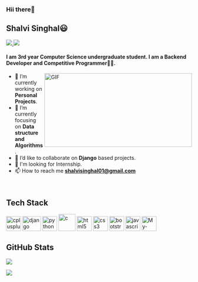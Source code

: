 <h3>Hii there👋</h3>
<h2>Shalvi Singhal😃</h2>

<a href="https://github.com/Shalvi-Singhal">
  <img src="https://img.shields.io/badge/@shalvisinghal-30302f?style=flat&logo=github"/>
</a>
<a href="https://https://www.linkedin.com/in/shalvi-singhal-05ba26200/">
  <img src="https://img.shields.io/badge/@shalvisinghal-30302f?style=flat&logo=linkedin"/>
</a>


#### I am 3rd year Computer Science undergraduate student. I am a Backend Developer and Competitive Programmer👩‍💻.

<img align="right" alt="GIF" src="https://webstockreview.net/images/cleaning-clipart-clean-workplace.gif" height="200px" width="400px"/>

- 🔭 I’m currently working on **Personal Projects**. 
- 🌱 I’m currently focusing on **Data structure and Algorithms**.
- 👯 I’d like to collaborate on **Django** based projects.
- 🤔 I'm looking for Internship.
- 📫 How to reach me **shalvisinghal01@gmail.com**

<br>
<h2 align="left">Tech Stack</h2>
<p align="left">
<img src="https://raw.githubusercontent.com/gilbarbara/logos/c122ccfcfdb15d9958a85696ff2460ac3b01f8ca/logos/c-plusplus.svg" alt="cplusplus" width="40" height="40"/> 
<img src="https://www.edgica.com/wp-content/files/django-logo-big.jpg" alt="django" width="50" height="40"/>  
<img src="https://raw.githubusercontent.com/gilbarbara/logos/c122ccfcfdb15d9958a85696ff2460ac3b01f8ca/logos/python.svg" alt="python" width="40" height="40"/> 
<img src="https://cdn.iconscout.com/icon/free/png-512/c-programming-569564.png" alt="c" width="46" height="46"/> 
<img src="https://raw.githubusercontent.com/gilbarbara/logos/c122ccfcfdb15d9958a85696ff2460ac3b01f8ca/logos/html-5.svg" alt="html5" width="40" height="40"/> 
<img src="https://raw.githubusercontent.com/gilbarbara/logos/c122ccfcfdb15d9958a85696ff2460ac3b01f8ca/logos/css-3.svg" alt="css3" width="40" height="40"/> 
<img src="https://raw.githubusercontent.com/gilbarbara/logos/c122ccfcfdb15d9958a85696ff2460ac3b01f8ca/logos/bootstrap.svg" alt="bootstrap" width="40" height="40"/>
<img src="https://raw.githubusercontent.com/gilbarbara/logos/c122ccfcfdb15d9958a85696ff2460ac3b01f8ca/logos/javascript.svg" alt="javascript" width="40" height="40"/> 
<img src="https://raw.githubusercontent.com/gilbarbara/logos/master/logos/mysql.svg" alt="My-SQL" width="40" height="40"/> 
  
</p>

 ## GitHub Stats

![](https://github-readme-stats.vercel.app/api?username=Shalvi-Singhal&show_icons=true&count_private=true&theme=github_dark&hide_border=true)

![](https://github-readme-streak-stats.herokuapp.com?user=Shalvi-Singhal&theme=github-dark-blue&hide_border=true&date_format=M%20j%5B%2C%20Y%5D)

